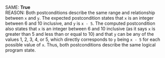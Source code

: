 SAME: **True**  
REASON: Both postconditions describe the same range and relationship between `x` and `y`. The expected postcondition states that `x` is an integer between 6 and 10 inclusive, and `y` is `x - 5`. The computed postcondition also states that `x` is an integer between 6 and 10 inclusive (as it says `x` is greater than 5 and less than or equal to 10) and that `y` can be any of the values 1, 2, 3, 4, or 5, which directly corresponds to `y` being `x - 5` for each possible value of `x`. Thus, both postconditions describe the same logical program state.